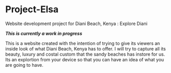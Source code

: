 # Project-Elsa
Website development project for Diani Beach, Kenya : Explore Diani

***This is currently a work in progress***

This is a website created with the intention of trying to give its viewers an inside look of what Diani Beach, Kenya has to offer. I will try to capture all its beauty, luxury and costal custom that the sandy beaches has instore for us. Its an explortion from your device so that you can have an idea of what you are going to have. 
